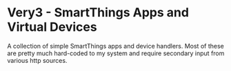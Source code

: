 # Very3 - SmartThings Apps and Virtual Devices

A collection of simple SmartThings apps and device handlers. Most of these are pretty much hard-coded to my system and require secondary input from various http sources.
